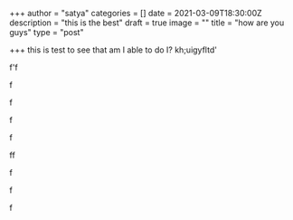 +++
author = "satya"
categories = []
date = 2021-03-09T18:30:00Z
description = "this is the best"
draft = true
image = ""
title = "how are you guys"
type = "post"

+++
this is test to see that am I able to do I? kh;uigyfltd'

f'f

f

f

f

f

ff

f

f

f